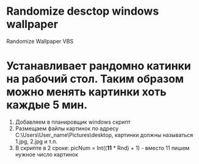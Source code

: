 # Randomize desctop windows wallpaper
Randomize Wallpaper VBS

# Устанавливает рандомно катинки на рабочий стол. Таким образом можно менять картинки хоть каждые 5 мин.

1. Добавляем в планировщик windows скрипт
2. Размещаем файлы картинок по адресу C:\Users\User_name\Pictures\desktop\, картинки должны называться 1.jpg, 2.jpg и т.п.
3. В скрипте в 2 сроке: picNum = Int((**11**  *  Rnd) + 1) - вместо 11 пишем нужное число картинок

